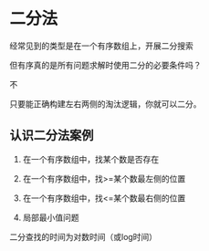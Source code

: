 # 二分法

经常见到的类型是在一个有序数组上，开展二分搜索

但有序真的是所有问题求解时使用二分的必要条件吗？

不

只要能正确构建左右两侧的淘汰逻辑，你就可以二分。



## 认识二分法案例

1. 在一个有序数组中，找某个数是否存在

2. 在一个有序数组中，找>=某个数最左侧的位置

3. 在一个有序数组中，找<=某个数最右侧的位置

4. 局部最小值问题



二分查找的时间为对数时间（或log时间）
